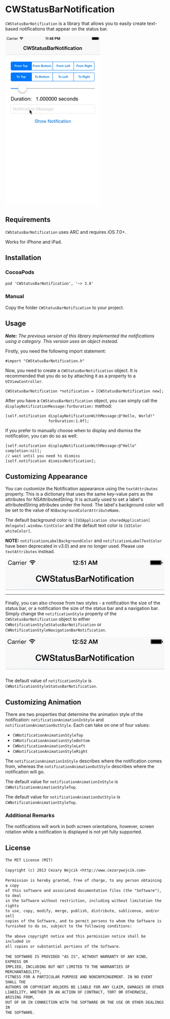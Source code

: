 # CWStatusBarNotification

`CWStatusBarNotification` is a library that allows you to easily create text-based notifications that appear on the status bar.

![demo](Screenshots/demo.gif)

## Requirements

`CWStatusBarNotification` uses ARC and requires iOS 7.0+.

Works for iPhone and iPad.

## Installation

### CocoaPods

`pod 'CWStatusBarNotification', '~> 3.0'`

### Manual

Copy the folder `CWStatusBarNotification` to your project.

## Usage

***Note:** The previous version of this library implemented the notifications using a category. This version uses an object instead.*

Firstly, you need the following import statement:

```
#import "CWStatusBarNotification.h"
```

Now, you need to create a `CWStatusBarNotification` object. It is recommended that you do so by attaching it as a property to a `UIViewController`.

```
CWStatusBarNotification *notification = [CWStatusBarNotification new];
```
After you have a `CWStatusBarNotification` object, you can simply call the `displayNotificationMessage:forDuration:` method:

```
[self.notification displayNotificationWithMessage:@"Hello, World!"
                   forDuration:1.0f];
```

If you prefer to manually choose when to display and dismiss the notification, you can do so as well:

```
[self.notification displayNotificationWithMessage:@"Hello" completion:nil];
// wait until you need to dismiss
[self.notification dismissNotification];
```

## Customizing Appearance

You can customize the Notification appearance using the `textAttributes` property. This is a dictionary that uses the same key-value pairs as the attributes for NSAttributedString. It is actually used to set a label's attributedString attributes under the hood. The label's background color will be set to the value of `NSBackgroundColorAttributeName`.

The default background color is `[[UIApplication sharedApplication] delegate].window.tintColor` and the default text color is `[UIColor whiteColor]`.

**NOTE:** `notificationLabelBackgroundColor` and `notificationLabelTextColor` have been deprecated in v3.0) and are no longer used. Please use `textAttributes` instead.

![custom colors](Screenshots/ss1.gif)

Finally, you can also choose from two styles - a notification the size of the status bar, or a notification the size of the status bar and a navigation bar. Simply change the `notificationStyle` property of the `CWStatusBarNotification` object to either `CWNotificationStyleStatusBarNotification` or `CWNotificationStyleNavigationBarNotification`.

![custom style](Screenshots/ss2.gif)

The default value of `notificationStyle` is `CWNotificationStyleStatusBarNotification`.

## Customizing Animation

There are two properties that determine the animation style of the notification: `notificationAnimationInStyle` and `notificationAnimationOutStyle`. Each can take on one of four values:

* `CWNotificationAnimationStyleTop`
* `CWNotificationAnimationStyleBottom`
* `CWNotificationAnimationStyleLeft`
* `CWNotificationAnimationStyleRight`

The `notificationAnimationInStyle` describes where the notification comes from, whereas the `notificationAnimationOutStyle` describes where the notification will go.

The default value for `notificationAnimationInStyle` is `CWNotificationAnimationStyleTop`.

The default value for `notificationAnimationOutStyle` is `CWNotificationAnimationStyleTop`.

### Additional Remarks

The notifications will work in both screen orientations, however, screen rotation while a notification is displayed is not yet fully supported.

## License

    The MIT License (MIT)

    Copyright (c) 2013 Cezary Wojcik <http://www.cezarywojcik.com>

    Permission is hereby granted, free of charge, to any person obtaining a copy
    of this software and associated documentation files (the "Software"), to deal
    in the Software without restriction, including without limitation the rights
    to use, copy, modify, merge, publish, distribute, sublicense, and/or sell
    copies of the Software, and to permit persons to whom the Software is
    furnished to do so, subject to the following conditions:

    The above copyright notice and this permission notice shall be included in
    all copies or substantial portions of the Software.

    THE SOFTWARE IS PROVIDED "AS IS", WITHOUT WARRANTY OF ANY KIND, EXPRESS OR
    IMPLIED, INCLUDING BUT NOT LIMITED TO THE WARRANTIES OF MERCHANTABILITY,
    FITNESS FOR A PARTICULAR PURPOSE AND NONINFRINGEMENT. IN NO EVENT SHALL THE
    AUTHORS OR COPYRIGHT HOLDERS BE LIABLE FOR ANY CLAIM, DAMAGES OR OTHER
    LIABILITY, WHETHER IN AN ACTION OF CONTRACT, TORT OR OTHERWISE, ARISING FROM,
    OUT OF OR IN CONNECTION WITH THE SOFTWARE OR THE USE OR OTHER DEALINGS IN
    THE SOFTWARE.


